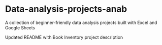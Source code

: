 # Data-analysis-projects-anab
A collection of beginner-friendly data analysis projects built with Excel and Google Sheets

Updated README with Book Inventory project description
